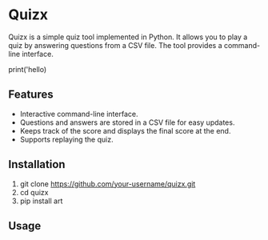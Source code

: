 # Quizx

Quizx is a simple quiz tool implemented in Python. It allows you to play a quiz by answering questions from a CSV file. The tool provides a command-line interface.

print('hello)

## Features

- Interactive command-line interface.
- Questions and answers are stored in a CSV file for easy updates.
- Keeps track of the score and displays the final score at the end.
- Supports replaying the quiz.

## Installation

1. git clone https://github.com/your-username/quizx.git
2. cd quizx
3. pip install art


## Usage

